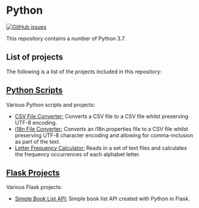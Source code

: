 # Python
[![GitHub issues](https://img.shields.io/github/issues/Carla-de-Beer/Python-Projects.svg?style=flat-square)](https://github.com/Carla-de-Beer/Python-Projects/issues)

This repository contains a number of Python 3.7.

## List of projects

The following is a list of the projects included in this repository:

## [Python Scripts](https://github.com/Carla-de-Beer/Python-Projects/tree/master/python-scripts)
  Various Python scripts and projects:
  * [CSV File Converter:](https://github.com/Carla-de-Beer/Python-Projects/tree/master/python-scripts/csv-file-converter) Converts a CSV file to a CSV file whilst preserving UTF-8 encoding.
  * [i18n File Converter:](https://github.com/Carla-de-Beer/Python-Projects/tree/master/python-scripts/i18n-file-converter) Converts an i18n.properties file to a CSV file whilst preserving UTF-8 character encoding and allowing for comma-inclusion as part of the text.
  * [Letter Frequency Calculator:](https://github.com/Carla-de-Beer/python-projects/tree/master/python-scripts/letter-frequency-calculator) Reads in a set of text files and calculates the frequency occurrences of each alphabet letter.

## [Flask Projects](https://github.com/Carla-de-Beer/python-projects/tree/master/flask-projects)
  Various Flask projects:
  * [Simple Book List API:](https://github.com/Carla-de-Beer/python-projects/tree/master/flask-projects/simple-book-list-api) Simple book list API created with Python in Flask.
